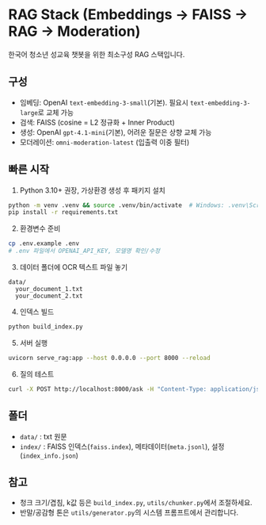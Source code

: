 # RAG Stack (Embeddings → FAISS → RAG → Moderation)

한국어 청소년 성교육 챗봇을 위한 최소구성 RAG 스택입니다.

## 구성
- 임베딩: OpenAI `text-embedding-3-small`(기본). 필요시 `text-embedding-3-large`로 교체 가능
- 검색: FAISS (cosine = L2 정규화 + Inner Product)
- 생성: OpenAI `gpt-4.1-mini`(기본), 어려운 질문은 상향 교체 가능
- 모더레이션: `omni-moderation-latest` (입출력 이중 필터)

## 빠른 시작
1) Python 3.10+ 권장, 가상환경 생성 후 패키지 설치
```bash
python -m venv .venv && source .venv/bin/activate  # Windows: .venv\Scripts\activate
pip install -r requirements.txt
```
2) 환경변수 준비
```bash
cp .env.example .env
# .env 파일에서 OPENAI_API_KEY, 모델명 확인/수정
```
3) 데이터 폴더에 OCR 텍스트 파일 놓기
```
data/
  your_document_1.txt
  your_document_2.txt
```
4) 인덱스 빌드
```bash
python build_index.py
```
5) 서버 실행
```bash
uvicorn serve_rag:app --host 0.0.0.0 --port 8000 --reload
```
6) 질의 테스트
```bash
curl -X POST http://localhost:8000/ask -H "Content-Type: application/json" -d '{"question":"콘돔 올바르게 사용하는 방법 알려줘"}'
```

## 폴더
- `data/` : txt 원문
- `index/` : FAISS 인덱스(`faiss.index`), 메타데이터(`meta.jsonl`), 설정(`index_info.json`)

## 참고
- 청크 크기/겹침, k값 등은 `build_index.py`, `utils/chunker.py`에서 조절하세요.
- 반말/공감형 톤은 `utils/generator.py`의 시스템 프롬프트에서 관리합니다.
